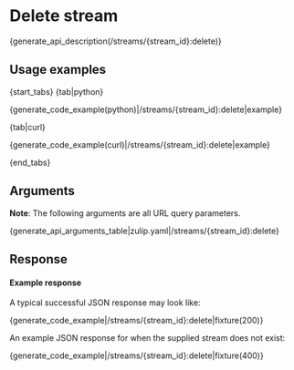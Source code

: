 # Delete stream

{generate_api_description(/streams/{stream_id}:delete)}

## Usage examples

{start_tabs}
{tab|python}

{generate_code_example(python)|/streams/{stream_id}:delete|example}

{tab|curl}

{generate_code_example(curl)|/streams/{stream_id}:delete|example}

{end_tabs}

## Arguments

**Note**: The following arguments are all URL query parameters.

{generate_api_arguments_table|zulip.yaml|/streams/{stream_id}:delete}

## Response

#### Example response

A typical successful JSON response may look like:

{generate_code_example|/streams/{stream_id}:delete|fixture(200)}

An example JSON response for when the supplied stream does not exist:

{generate_code_example|/streams/{stream_id}:delete|fixture(400)}
